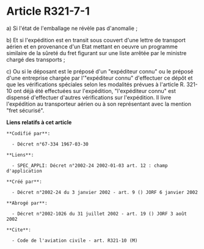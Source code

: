 # Article R321-7-1

a) Si l'état de l'emballage ne révèle pas d'anomalie ;

b) Et si l'expédition est en transit sous couvert d'une lettre de transport aérien et en provenance d'un Etat mettant en
oeuvre un programme similaire de la sûreté du fret figurant sur une liste arrêtée par le ministre chargé des transports ;

c) Ou si le déposant est le préposé d'un "expéditeur connu" ou le préposé d'une entreprise chargée par l'"expéditeur connu"
d'effectuer ce dépôt et que les vérifications spéciales selon les modalités prévues à l'article R. 321-10 ont déjà été
effectuées sur l'expédition, "l'expéditeur connu" est dispensé d'effectuer d'autres vérifications sur l'expédition. Il livre
l'expédition au transporteur aérien ou à son représentant avec la mention "fret sécurisé".

**Liens relatifs à cet article**

	**Codifié par**:

	  - Décret n°67-334 1967-03-30

	**Liens**:

	  - SPEC_APPLI: Décret n°2002-24 2002-01-03 art. 12 : champ d'application

	**Créé par**:

	  - Décret n°2002-24 du 3 janvier 2002 - art. 9 () JORF 6 janvier 2002

	**Abrogé par**:

	  - Décret n°2002-1026 du 31 juillet 2002 - art. 19 () JORF 3 août 2002

	**Cite**:

	  - Code de l'aviation civile - art. R321-10 (M)
